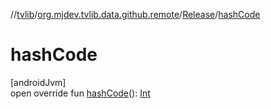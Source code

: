//[tvlib](../../../index.md)/[org.mjdev.tvlib.data.github.remote](../index.md)/[Release](index.md)/[hashCode](hash-code.md)

# hashCode

[androidJvm]\
open override fun [hashCode](hash-code.md)(): [Int](https://kotlinlang.org/api/latest/jvm/stdlib/kotlin/-int/index.html)
